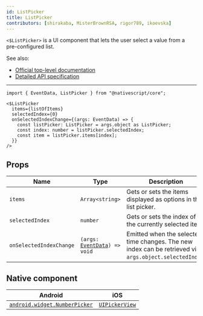 ```yaml
---
id: ListPicker
title: ListPicker
contributors: [shirakaba, MisterBrownRSA, rigor789, ikoevska]
---
```


`<$ListPicker>` is a UI component that lets the user select a value from a pre-configured list.

See also:

* [Official top-level documentation](https://docs.nativescript.org/ui/components/list-picker)
* [Detailed API specification](https://docs.nativescript.org/api-reference/classes/_ui_list_picker_.listpicker)

---

```tsx
import { EventData, ListPicker } from "@nativescript/core";

<$ListPicker
  items={listOfItems}
  selectedIndex={0}
  onSelectedIndexChange={(args: EventData) => {
    const listPicker: ListPicker = args.object as ListPicker;
    const index: number = listPicker.selectedIndex;
    const item = listPicker.items[index];
  }}
/>
```

<!-- [> screenshots for=ListPicker <] -->

## Props

| Name | Type | Description |
|------|------|-------------|
| `items` | `Array<string>` | Gets or sets the items displayed as options in the list picker.
| `selectedIndex` | `number` | Gets or sets the index of the currently selected item.
| `onSelectedIndexChange` | `(args: `[`EventData`](https://docs.nativescript.org/api-reference/interfaces/__nativescript_core_.eventdata)`) => void` | Emitted when the selected time changes. The new index can be retrieved via `args.object.selectedIndex`.

## Native component

| Android | iOS |
|---------|-----|
| [`android.widget.NumberPicker`](https://developer.android.com/reference/android/widget/NumberPicker.html) | [`UIPickerView`](https://developer.apple.com/documentation/uikit/uipickerview)
